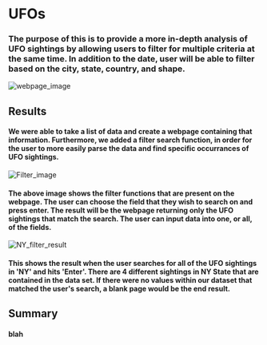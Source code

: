 # UFOs

### The purpose of this is to provide a more in-depth analysis of UFO sightings by allowing users to filter for multiple criteria at the same time. In addition to the date, user will be able to filter based on the city, state, country, and shape.

![webpage_image](https://user-images.githubusercontent.com/81929616/124367929-dded0500-dc29-11eb-8231-8a417cf45b7c.PNG)

## Results

#### We were able to take a list of data and create a webpage containing that information. Furthermore, we added a filter search function, in order for the user to more easily parse the data and find specific occurrances of UFO sightings.

![Filter_image](https://user-images.githubusercontent.com/81929616/124367867-0e806f00-dc29-11eb-8065-febb45d4a984.PNG)

#### The above image shows the filter functions that are present on the webpage. The user can choose the field that they wish to search on and press enter. The result will be the webpage returning only the UFO sightings that match the search. The user can input data into one, or all, of the fields.

![NY_filter_result](https://user-images.githubusercontent.com/81929616/124367906-949cb580-dc29-11eb-8683-fa2ff082acdf.PNG)

#### This shows the result when the user searches for all of the UFO sightings in 'NY' and hits 'Enter'. There are 4 different sightings in NY State that are contained in the data set. If there were no values within our dataset that matched the user's search, a blank page would be the end result.

## Summary

#### blah
